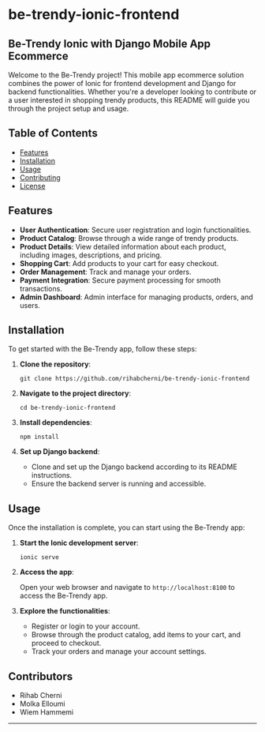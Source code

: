 # be-trendy-ionic-frontend

## Be-Trendy Ionic with Django Mobile App Ecommerce

Welcome to the Be-Trendy project! This mobile app ecommerce solution combines the power of Ionic for frontend development and Django for backend functionalities. Whether you're a developer looking to contribute or a user interested in shopping trendy products, this README will guide you through the project setup and usage.

## Table of Contents

- [Features](#features)
- [Installation](#installation)
- [Usage](#usage)
- [Contributing](#contributing)
- [License](#license)

## Features

- **User Authentication**: Secure user registration and login functionalities.
- **Product Catalog**: Browse through a wide range of trendy products.
- **Product Details**: View detailed information about each product, including images, descriptions, and pricing.
- **Shopping Cart**: Add products to your cart for easy checkout.
- **Order Management**: Track and manage your orders.
- **Payment Integration**: Secure payment processing for smooth transactions.
- **Admin Dashboard**: Admin interface for managing products, orders, and users.

## Installation

To get started with the Be-Trendy app, follow these steps:

1. **Clone the repository**:

   ```
   git clone https://github.com/rihabcherni/be-trendy-ionic-frontend
   ```

2. **Navigate to the project directory**:

   ```
   cd be-trendy-ionic-frontend
   ```

3. **Install dependencies**:

   ```
   npm install
   ```

4. **Set up Django backend**:

   - Clone and set up the Django backend according to its README instructions.
   - Ensure the backend server is running and accessible.

## Usage

Once the installation is complete, you can start using the Be-Trendy app:

1. **Start the Ionic development server**:

   ```
   ionic serve
   ```

2. **Access the app**:

   Open your web browser and navigate to `http://localhost:8100` to access the Be-Trendy app.

3. **Explore the functionalities**:

   - Register or login to your account.
   - Browse through the product catalog, add items to your cart, and proceed to checkout.
   - Track your orders and manage your account settings.


## Contributors

- Rihab Cherni
- Molka Elloumi
- Wiem Hammemi

---

